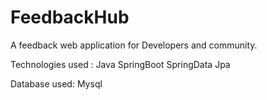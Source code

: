 # FeedbackHub
A feedback web application for Developers and community. 




Technologies used : Java
                    SpringBoot
                    SpringData Jpa
   
  Database used: Mysql
